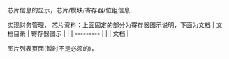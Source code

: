 芯片信息的显示，芯片/模块/寄存器/位组信息


实现财务管理， 芯片资料：上面固定的部分为寄存器图示说明，下面为文档
| 文档目录 | 寄存器图示 |
|         | --------- |
|         | 文档      |


图片列表页面(暂时不是必须的)， 



